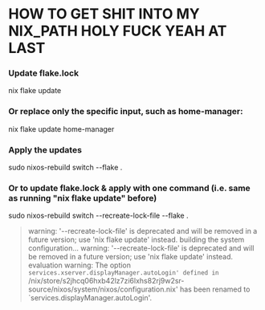 # HOW TO GET SHIT INTO MY NIX_PATH HOLY FUCK YEAH AT LAST

### Update flake.lock
nix flake update

### Or replace only the specific input, such as home-manager:
nix flake update home-manager

### Apply the updates
sudo nixos-rebuild switch --flake .

### Or to update flake.lock & apply with one command (i.e. same as running "nix flake update" before)
sudo nixos-rebuild switch --recreate-lock-file --flake .

> warning: '--recreate-lock-file' is deprecated and will be removed in a future version; use 'nix flake update' instead.
building the system configuration...
warning: '--recreate-lock-file' is deprecated and will be removed in a future version; use 'nix flake update' instead.
evaluation warning: The option `services.xserver.displayManager.autoLogin' defined in `
/nix/store/s2jhcq06hxb42lz7zi6lxhs82rj9w2sr-source/nixos/system/nixos/configuration.nix' 
has been renamed to `services.displayManager.autoLogin'.